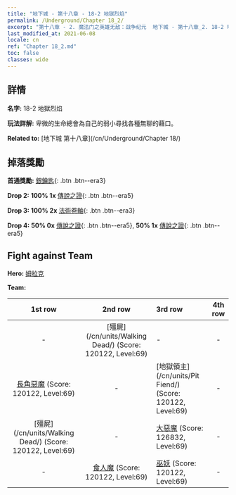 ```yaml
---
title: "地下城 - 第十八章 - 18-2 地獄烈焰"
permalink: /Underground/Chapter 18_2/
excerpt: "第十八章 - 2. 魔法门之英雄无敌：战争纪元  地下城 - 第十八章_2. 18-2 地獄烈焰"
last_modified_at: 2021-06-08
locale: cn
ref: "Chapter 18_2.md"
toc: false
classes: wide
---
```


## 詳情

 **名字:** 18-2 地獄烈焰

 **玩法詳解:**       卑微的生命總會為自己的弱小尋找各種無聊的藉口。

 **Related to:** [地下城 第十八章](/cn/Underground/Chapter 18/)

## 掉落獎勵

 **首通獎勵:** [銀鑰匙](/cn/Items/con_693/){: .btn .btn--era3}

 **Drop 2:** **100% 1x** [傳說之證](/cn/Items/mat_74/){: .btn .btn--era5}

 **Drop 3:** **100% 2x** [法術卷軸](/cn/Items/con_694/){: .btn .btn--era3}

 **Drop 4:** **50% 0x** [傳說之證](/cn/Items/mat_67/){: .btn .btn--era5}, **50% 1x** [傳說之證](/cn/Items/mat_67/){: .btn .btn--era5}


## Fight against Team
 **Hero:** [姆拉克](/cn/heroes/Mullich/)

 **Team:**


  | 1st row | 2nd row | 3rd row | 4th row |
  |:----:|:----:|:----|:----:|
  | - | [殭屍](/cn/units/Walking Dead/) (Score: 120122, Level:69)  | - | - |
  | [長角惡魔](/cn/units/Demon/) (Score: 120122, Level:69)  | - | [地獄領主](/cn/units/Pit Fiend/) (Score: 120122, Level:69)  | - |
  | [殭屍](/cn/units/Walking Dead/) (Score: 120122, Level:69)  | - | [大惡魔](/cn/units/Devil/) (Score: 126832, Level:69)  | - |
  | - | [食人魔](/cn/units/Ogre/) (Score: 120122, Level:69)  | [巫妖](/cn/units/Lich/) (Score: 120122, Level:69)  | - |


